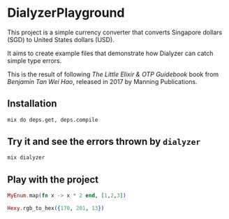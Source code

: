 # DialyzerPlayground

This project is a simple currency converter that converts Singapore dollars (SGD) to United States dollars (USD).

It aims to create example files that demonstrate how Dialyzer can catch simple type errors.

This is the result of following _The Little Elixir & OTP Guidebook_ book from _Benjamin Tan Wei Hao_, released in 2017 by Manning Publications.

## Installation

```sh
mix do deps.get, deps.compile
```

## Try it and see the errors thrown by `dialyzer`

```sh
mix dialyzer
```

## Play with the project

```Elixir
MyEnum.map(fn x -> x * 2 end, [1,2,3])

Hexy.rgb_to_hex({170, 201, 13})
```
